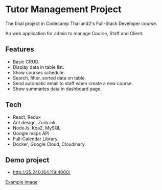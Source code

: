 # Tutor Management Project

The final project in Codecamp Thailand2's Full-Stack Developer course.

An web application for admin to manage Course, Staff and Client.

## Features

+ Basic CRUD.
+ Display data in table list.
+ Show courses schedule.
+ Search, filter, sorted data on table.
+ Send automatic email to staff when create a new course.
+ Show summaries data in dashboard page.

## Tech

+ React, Redux
+ Ant design, Zurb ink
+ NodeJs, Koa2, MySQL
+ Google maps API
+ Full-Calendar Library
+ Docker, Google Cloud, Cloudinary

## Demo project
+ http://35.240.164.119:4000/

[Example image](https://res.cloudinary.com/dbzxmgk2h/image/upload/v1541670166/tutor-management-sys.jpg)
